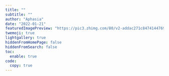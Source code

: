 ```yaml
---
title: ""
subtitle: ""
author: "Aphasia"
date: "2022-01-21"
featuredImagePreview: "https://pic3.zhimg.com/80/v2-addac271c8474144769ffbf4a139f828_720w.jpg"
twemoji: true
lightgallery: true
hiddenFromHomePage: false
hiddenFromSearch: false
toc:
  enable: true
code:
  copy: true 
---
```

